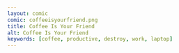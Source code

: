 ```yaml
---
layout: comic
comic: coffeeisyourfriend.png
title: Coffee Is Your Friend
alt: Coffee Is Your Friend
keywords: [coffee, productive, destroy, work, laptop]
---
```


